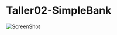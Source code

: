 # Taller02-SimpleBank
![ScreenShot](https://raw.github.com/KevinChevez/Taller02-SimpleBank/blob/main/ImagenUser.png)
